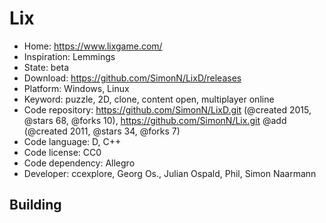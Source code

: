 # Lix

- Home: https://www.lixgame.com/
- Inspiration: Lemmings
- State: beta
- Download: https://github.com/SimonN/LixD/releases
- Platform: Windows, Linux
- Keyword: puzzle, 2D, clone, content open, multiplayer online
- Code repository: https://github.com/SimonN/LixD.git (@created 2015, @stars 68, @forks 10), https://github.com/SimonN/Lix.git @add (@created 2011, @stars 34, @forks 7)
- Code language: D, C++
- Code license: CC0
- Code dependency: Allegro
- Developer: ccexplore, Georg Os., Julian Ospald, Phil, Simon Naarmann

## Building

